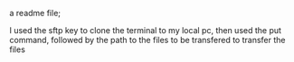 a readme file;

I used the sftp key to  clone the terminal to my local pc, then used the put command, followed by the path to the files to be transfered to transfer the files

